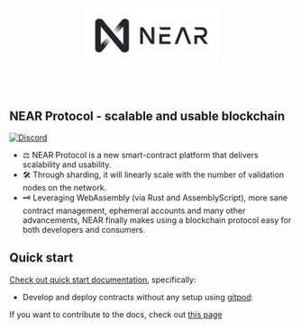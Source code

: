 <br />
<br />

<p align="center">
<img src="docs/assets/near_logo.png" width="240">
</p>

<br />
<br />


## NEAR Protocol - scalable and usable blockchain

<a href="https://discord.gg/gBtUFKR">![Discord](https://img.shields.io/discord/490367152054992913.svg)</a>

* ⚖️ NEAR Protocol is a new smart-contract platform that delivers scalability and usability.
* 🛠 Through sharding, it will linearly scale with the number of validation nodes on the network.
* 🗝 Leveraging WebAssembly (via Rust and AssemblyScript), more sane contract management, ephemeral accounts and many other advancements, NEAR
finally makes using a blockchain protocol easy for both developers and consumers.

## Quick start

[Check out quick start documentation](https://docs.nearprotocol.com/), specifically:
  -  Develop and deploy contracts without any setup using [gitpod](near.dev):

If you want to contribute to the docs, check out [this page](https://github.com/nearprotocol/docs/tree/master/website)